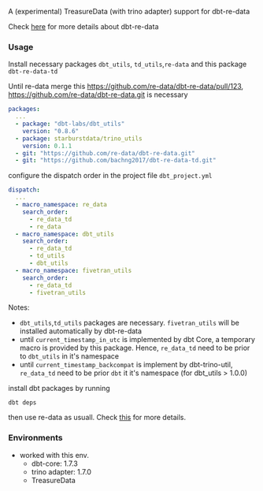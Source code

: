A (experimental) TreasureData (with trino adapter) support for dbt-re-data

Check [here](https://github.com/re-data/dbt-re-data) for more details about dbt-re-data

### Usage
Install necessary packages `dbt_utils`, `td_utils`,`re-data` and this package `dbt-re-data-td`

Until re-data merge this https://github.com/re-data/dbt-re-data/pull/123, https://github.com/re-data/dbt-re-data.git is necessary
```packages.yml
packages:
  ...
  - package: "dbt-labs/dbt_utils"
    version: "0.8.6"
  - package: starburstdata/trino_utils
    version: 0.1.1
  - git: "https://github.com/re-data/dbt-re-data.git"
  - git: "https://github.com/bachng2017/dbt-re-data-td.git"
```

configure the dispatch order in the project file `dbt_project.yml`
```dbt_project.yml
dispatch:
  ...
  - macro_namespace: re_data
    search_order:
      - re_data_td
      - re_data
  - macro_namespace: dbt_utils
    search_order:
      - re_data_td
      - td_utils
      - dbt_utils
  - macro_namespace: fivetran_utils
    search_order:
      - re_data_td
      - fivetran_utils
```

Notes: 
  - `dbt_utils`,`td_utils` packages are necessary. `fivetran_utils` will be installed automatically by dbt-re-data
  - until `current_timestamp_in_utc` is implemented by dbt Core, a temporary macro is provided by this package. Hence, `re_data_td` need to be prior to `dbt_utils` in it's namespace
  - until `current_timestamp_backcompat` is implement by dbt-trino-util, `re_data_td` need to be prior `dbt` it it's namespace (for dbt_utils > 1.0.0)


install dbt packages by running
```
dbt deps
```

then use re-data as usuall. Check [this](https://docs.getre.io/latest/docs/getting_started/installation/for_dbt_users) for more details.

###  Environments
- worked with this env.
   - dbt-core: 1.7.3
   - trino adapter: 1.7.0
   - TreasureData 
